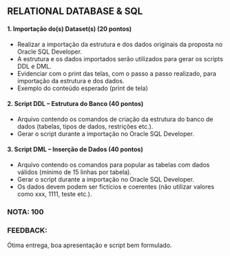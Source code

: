 ## RELATIONAL DATABASE & SQL

#### 1. Importação do(s) Dataset(s) (20 pontos) 

- Realizar a importação da estrutura e dos dados originais da proposta no Oracle SQL Developer.
- A estrutura e os dados importados serão utilizados para gerar os scripts DDL e DML.
- Evidenciar com o print das telas, com o passo a passo realizado, para importação da estrutura e dos dados.
- Exemplo do conteúdo esperado (print de tela)

#### 2. Script DDL – Estrutura do Banco (40 pontos) 

- Arquivo contendo os comandos de criação da estrutura do banco de dados (tabelas, tipos de dados, restrições etc.).
- Gerar o script durante a importação no Oracle SQL Developer.

#### 3. Script DML – Inserção de Dados (40 pontos) 
- Arquivo contendo os comandos para popular as tabelas com dados válidos (mínimo de 15 linhas por tabela). 
- Gerar o script durante a importação no Oracle SQL Developer.
- Os dados devem podem ser fictícios e coerentes (não utilizar valores como xxx, 1111, teste etc.).

### NOTA: 100

### FEEDBACK:
Ótima entrega, boa apresentação e script bem formulado.
